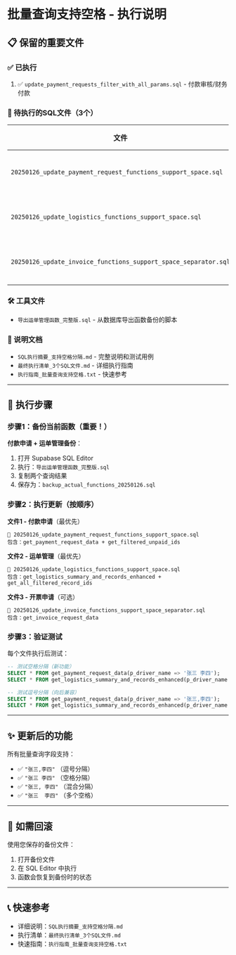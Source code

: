 # 批量查询支持空格 - 执行说明

## 📋 保留的重要文件

### ✅ 已执行
1. ✅ `update_payment_requests_filter_with_all_params.sql` - 付款审核/财务付款

### 📁 待执行的SQL文件（3个）

| 文件 | 函数 | 页面 | 优先级 |
|------|------|------|--------|
| `20250126_update_payment_request_functions_support_space.sql` | 2个 | 付款申请 | ⭐⭐⭐ |
| `20250126_update_logistics_functions_support_space.sql` | 2个 | 运单管理 | ⭐⭐⭐ |
| `20250126_update_invoice_functions_support_space_separator.sql` | 1个 | 开票申请 | ⭐⭐ |

### 🛠️ 工具文件

- `导出运单管理函数_完整版.sql` - 从数据库导出函数备份的脚本

### 📖 说明文档

- `SQL执行摘要_支持空格分隔.md` - 完整说明和测试用例
- `最终执行清单_3个SQL文件.md` - 详细执行指南
- `执行指南_批量查询支持空格.txt` - 快速参考

---

## 🚀 执行步骤

### 步骤1：备份当前函数（重要！）

**付款申请 + 运单管理备份**：
1. 打开 Supabase SQL Editor
2. 执行：`导出运单管理函数_完整版.sql`
3. 复制两个查询结果
4. 保存为：`backup_actual_functions_20250126.sql`

### 步骤2：执行更新（按顺序）

**文件1 - 付款申请**（最优先）
```
📁 20250126_update_payment_request_functions_support_space.sql
包含：get_payment_request_data + get_filtered_unpaid_ids
```

**文件2 - 运单管理**（最优先）
```
📁 20250126_update_logistics_functions_support_space.sql  
包含：get_logistics_summary_and_records_enhanced + get_all_filtered_record_ids
```

**文件3 - 开票申请**（可选）
```
📁 20250126_update_invoice_functions_support_space_separator.sql
包含：get_invoice_request_data
```

### 步骤3：验证测试

每个文件执行后测试：
```sql
-- 测试空格分隔（新功能）
SELECT * FROM get_payment_request_data(p_driver_name => '张三 李四');
SELECT * FROM get_logistics_summary_and_records_enhanced(p_driver_name => '张三 李四');

-- 测试逗号分隔（向后兼容）
SELECT * FROM get_payment_request_data(p_driver_name => '张三,李四');
SELECT * FROM get_logistics_summary_and_records_enhanced(p_driver_name => '张三,李四');
```

---

## ✨ 更新后的功能

所有批量查询字段支持：
- ✅ `"张三,李四"` （逗号分隔）
- ✅ `"张三 李四"` （空格分隔）
- ✅ `"张三, 李四"` （混合分隔）
- ✅ `"张三  李四"` （多个空格）

---

## 🔄 如需回滚

使用您保存的备份文件：
1. 打开备份文件
2. 在 SQL Editor 中执行
3. 函数会恢复到备份时的状态

---

## 📞 快速参考

- 详细说明：`SQL执行摘要_支持空格分隔.md`
- 执行清单：`最终执行清单_3个SQL文件.md`
- 快速指南：`执行指南_批量查询支持空格.txt`

